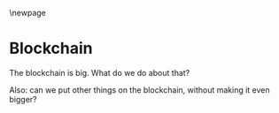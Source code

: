 \newpage
# Blockchain

The blockchain is big. What do we do about that?

Also: can we put other things on the blockchain, without making it even bigger?
